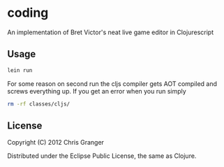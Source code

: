 # coding

An implementation of Bret Victor's neat live game editor in Clojurescript

## Usage

```bash
lein run
```

For some reason on second run the cljs compiler gets AOT compiled and screws everything up. If you get an error when you run simply

```bash
rm -rf classes/cljs/
```

## License

Copyright (C) 2012 Chris Granger

Distributed under the Eclipse Public License, the same as Clojure.

